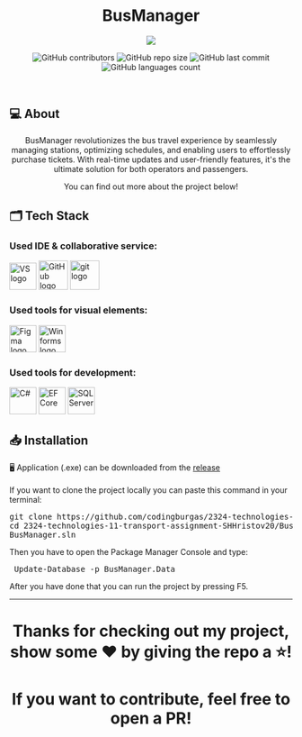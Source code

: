<h1 align="center">BusManager</h1>
 
<p align="center">
<img src="https://imgur.com/u2JeoHt.png" align="center"/>
</p>
 
<p align = "center">
    <img alt="GitHub contributors" src="https://img.shields.io/github/contributors/codingburgas/2324-technologies-11-transport-assignment-SHHristov20?style=flat-square">
    <img alt="GitHub repo size" src="https://img.shields.io/github/repo-size/codingburgas/2324-technologies-11-transport-assignment-SHHristov20?style=flat-square">
    <img alt="GitHub last commit" src="https://img.shields.io/github/last-commit/codingburgas/2324-technologies-11-transport-assignment-SHHristov20?style=flat-square">
    <img alt="GitHub languages count"src="https://img.shields.io/github/languages/count/codingburgas/2324-technologies-11-transport-assignment-SHHristov20?style=flat-square">
</p>
</br>
 
## 💻 About
 
<p align="center">BusManager revolutionizes the bus travel experience by seamlessly managing stations, optimizing schedules, and enabling users to effortlessly purchase tickets. With real-time updates and user-friendly features, it's the ultimate solution for both operators and passengers.</p>
<p align="center">You can find out more about the project below!</p>
 
## 🗂️ Tech Stack
 
### Used IDE & collaborative service:
 
<p align="left">
    <a href="https://visualstudio.microsoft.com/vs/"><img src="https://static.wikia.nocookie.net/logopedia/images/6/62/Brand_Visual_Studio_Win_2019.svg/revision/latest/scale-to-width-down/250?cb=20191019024151" alt="VS logo" width=48px /></a>
    <a href="https://github.com/"><img src="https://img.icons8.com/nolan/344/github.png" alt="GitHub logo" width=52px /></a>
    <a href="https://git-scm.com/"><img src="https://img.icons8.com/nolan/344/git.png" alt="git logo" width=52px /></a>
</p>
 
### Used tools for visual elements:
 
<p align="left">
    <a href="https://www.figma.com/"><img src="https://img.icons8.com/color/344/figma--v1.png" alt="Figma logo" width=48px/></a>
    <a href="https://learn.microsoft.com/en-us/dotnet/desktop/winforms/overview/?view=netdesktop-8.0"><img src="https://www.spec-india.com/wp-content/uploads/2023/05/winforms-logo.png" alt="Winforms logo" width=48px /></a>
</p>
 
### Used tools for development:
 
<p align="left">
    <a href="https://learn.microsoft.com/en-us/dotnet/csharp/"><img src="https://cdn.worldvectorlogo.com/logos/c--4.svg" alt="C#" width=48px /></a>
    <a href="https://learn.microsoft.com/en-us/ef/core/"><img src="https://codeopinion.com/wp-content/uploads/2017/10/Bitmap-MEDIUM_Entity-Framework-Core-Logo_2colors_Square_Boxed_RGB.png" alt="EF Core" width=48px /></a>
    <a href="https://www.microsoft.com/en-us/sql-server/"><img src="https://cdn-icons-png.flaticon.com/512/5968/5968364.png" alt="SQL Server" width=48px /></a>
</p>
 
## 📥 Installation
 
🖥 Application (.exe) can be downloaded from the [release](https://github.com/codingburgas/2324-technologies-11-transport-assignment-SHHristov20/releases/tag/v1.0)
<br>
<br>
If you want to clone the project locally you can paste this command in your terminal:
<pre>git clone https://github.com/codingburgas/2324-technologies-11-transport-assignment-SHHristov20
cd 2324-technologies-11-transport-assignment-SHHristov20/BusManager
BusManager.sln</pre>
Then you have to open the Package Manager Console and type:
<pre> Update-Database -p BusManager.Data </pre>
After you have done that you can run the project by pressing F5.
<br>

 
<hr>
 
<h1 align="center">Thanks for checking out my project, show some ❤️ by giving the repo a ⭐️!</h1>
<h1 align="center">If you want to contribute, feel free to open a PR!</h1>